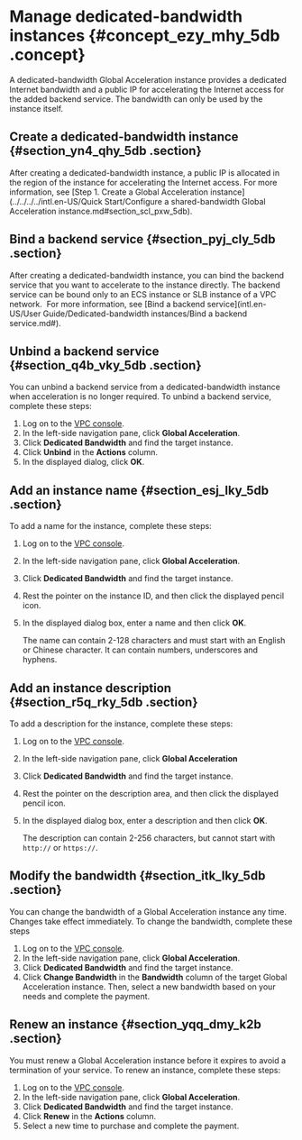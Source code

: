 # Manage dedicated-bandwidth instances {#concept_ezy_mhy_5db .concept}

A dedicated-bandwidth Global Acceleration instance provides a dedicated Internet bandwidth and a public IP for accelerating the Internet access for the added backend service. The bandwidth can only be used by the instance itself.

## Create a dedicated-bandwidth instance {#section_yn4_qhy_5db .section}

After creating a dedicated-bandwidth instance, a public IP is allocated in the region of the instance for accelerating the Internet access. For more information, see [Step 1. Create a Global Acceleration instance](../../../../intl.en-US/Quick Start/Configure a shared-bandwidth Global Acceleration instance.md#section_scl_pxw_5db).

## Bind a backend service {#section_pyj_cly_5db .section}

After creating a dedicated-bandwidth instance, you can bind the backend service that you want to accelerate to the instance directly. The backend service can be bound only to an ECS instance or SLB instance of a VPC network.  For more information, see [Bind a backend service](intl.en-US/User Guide/Dedicated-bandwidth instances/Bind a backend service.md#).

## Unbind a backend service {#section_q4b_vky_5db .section}

You can unbind a backend service from a dedicated-bandwidth instance when acceleration is no longer required. To unbind a backend service, complete these steps:

1.  Log on to the [VPC console](https://vpcnext.console.aliyun.com).
2.  In the left-side navigation pane, click **Global Acceleration**.
3.  Click **Dedicated Bandwidth** and find the target instance.
4.  Click **Unbind** in the **Actions** column.
5.  In the displayed dialog, click **OK**.

## Add an instance name {#section_esj_lky_5db .section}

To add a name for the instance, complete these steps:

1.  Log on to the [VPC console](https://vpcnext.console.aliyun.com).
2.  In the left-side navigation pane, click **Global Acceleration**.
3.  Click **Dedicated Bandwidth** and find the target instance.
4.  Rest the pointer on the instance ID, and then click the displayed pencil icon.
5.  In the displayed dialog box, enter a name and then click **OK**.

    The name can contain 2-128 characters and must start with an English or Chinese character. It can contain numbers, underscores and hyphens.


## Add an instance description {#section_r5q_rky_5db .section}

To add a description for the instance, complete these steps:

1.  Log on to the [VPC console](https://vpcnext.console.aliyun.com).
2.  In the left-side navigation pane, click **Global Acceleration**
3.  Click **Dedicated Bandwidth** and find the target instance.
4.  Rest the pointer on the description area, and then click the displayed pencil icon.
5.  In the displayed dialog box, enter a description and then click **OK**.

    The description can contain 2-256 characters, but cannot start with `http://` or `https://`.


## Modify the bandwidth {#section_itk_lky_5db .section}

You can change the bandwidth of a Global Acceleration instance any time. Changes take effect immediately. To change the bandwidth, complete these steps

1.  Log on to the [VPC console](https://vpcnext.console.aliyun.com).
2.  In the left-side navigation pane, click **Global Acceleration**.
3.  Click **Dedicated Bandwidth** and find the target instance.
4.  Click **Change Bandwidth** in the **Bandwidth** column of the target Global Acceleration instance. Then, select a new bandwidth based on your needs and complete the payment.

## Renew an instance {#section_yqq_dmy_k2b .section}

You must renew a Global Acceleration instance before it expires to avoid a termination of your service. To renew an instance, complete these steps:

1.  Log on to the [VPC console](https://vpcnext.console.aliyun.com).
2.  In the left-side navigation pane, click **Global Acceleration**.
3.  Click **Dedicated Bandwidth** and find the target instance.
4.  Click **Renew** in the **Actions** column.
5.  Select a new time to purchase and complete the payment.

